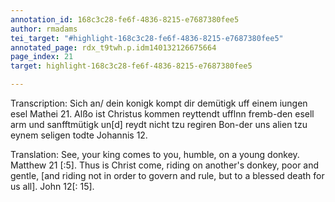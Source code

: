 ```yaml
---
annotation_id: 168c3c28-fe6f-4836-8215-e7687380fee5
author: rmadams
tei_target: "#highlight-168c3c28-fe6f-4836-8215-e7687380fee5"
annotated_page: rdx_t9twh.p.idm140132126675664
page_index: 21
target: highlight-168c3c28-fe6f-4836-8215-e7687380fee5

---
```

Transcription: Sich an/ dein konigk kompt dir demütigk uff einem iungen esel
Mathei 21. Alßo ist Christus kommen reyttendt ufflnn fremb-den esell
arm und sanfftmütigk un[d] reydt nicht tzu regiren Bon-der uns alien
tzu eynem seligen todte Johannis 12.

Translation: See, your king comes to you, humble, on a young donkey. Matthew
21 [:5]. Thus is Christ come, riding on another's donkey, poor and gentle,
[and riding not in order to govern and rule, but to a blessed death for us
all]. John 12[: 15].
